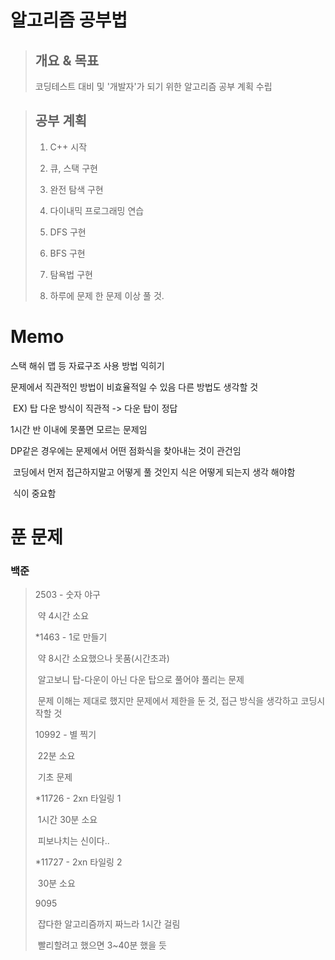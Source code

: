 # 알고리즘 공부법  
> ## 개요 & 목표
> 코딩테스트 대비 및 '개발자'가 되기 위한 알고리즘 공부 계획 수립  

> ## 공부 계획
> 1. C++ 시작  
>
> 2. 큐, 스택 구현  
>
> 3. 완전 탐색 구현  
>
> 4. 다이내믹 프로그래밍 연습  
>
> 5. DFS 구현  
>
> 6. BFS 구현  
>
> 7. 탐욕법 구현  
>
> 8. 하루에 문제 한 문제 이상 풀 것. 
>
>    

# Memo

스택 해쉬 맵 등 자료구조 사용 방법 익히기

문제에서 직관적인 방법이 비효율적일 수 있음 다른 방법도 생각할 것

​	EX) 탑 다운 방식이 직관적 -> 다운 탑이 정답

1시간 반 이내에 못풀면 모르는 문제임

DP같은 경우에는 문제에서 어떤 점화식을 찾아내는 것이 관건임

​	코딩에서 먼저 접근하지말고 어떻게 풀 것인지 식은 어떻게 되는지 생각 해야함

​	식이 중요함

# 푼 문제

### 백준

> 2503 - 숫자 야구
>
> ​	약 4시간 소요
>
> *1463 - 1로 만들기
>
> ​	약 8시간 소요했으나 못품(시간초과)
>
> ​	알고보니 탑-다운이 아닌 다운 탑으로 풀어야 풀리는 문제
>
> ​	문제 이해는 제대로 했지만 문제에서 제한을 둔 것, 접근 방식을 생각하고 코딩시작할 것
>
> 10992 - 별 찍기
>
> ​	22분 소요
>
> ​	기초 문제
>
> *11726 -  2xn 타일링 1
>
> ​	1시간 30분 소요
>
> ​	피보나치는 신이다..
>
> *11727 - 2xn 타일링 2
>
> ​	30분 소요
>
> 9095
>
> ​	잡다한 알고리즘까지 짜느라 1시간 걸림
>
> ​	빨리할려고 했으면 3~40분 했을 듯

